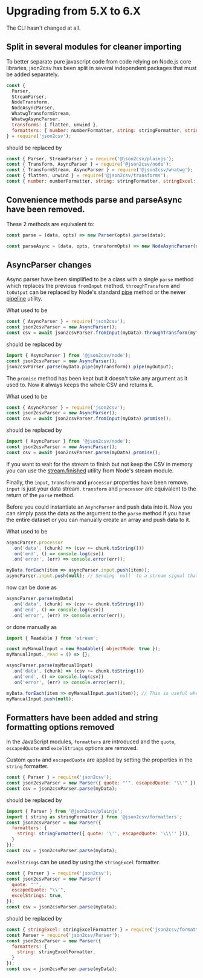 # Upgrading from 5.X to 6.X

The CLI hasn't changed at all.

## Split in several modules for cleaner importing

To better separate pure javascript code from code relying on Node.js core libraries, json2csv has been split in several independent packages that must be added separately.

```js
const {
  Parser,
  StreamParser,
  NodeTransform,
  NodeAsyncParser,
  WhatwgTransformStream,
  WhatwgAsyncParser,
  transforms: { flatten, unwind },
  formatters: { number: numberFormatter, string: stringFormatter, stringExcel: stringExcelFormatter, stringQuoteOnlyIfNecessary: stringQuoteOnlyIfNecessaryFormatter },
} = require('json2csv');
```

should be replaced by

```js
const { Parser, StreamParser } = require('@json2csv/plainjs');
const { Transform, AsyncParser } = require('@json2csv/node');
const { TransformStream, AsyncParser } = require('@json2csv/whatwg');
const { flatten, unwind } = require('@json2csv/transforms');
const { number: numberFormatter, string: stringFormatter, stringExcel: stringExcelFormatter, stringQuoteOnlyIfNecessary: stringQuoteOnlyIfNecessaryFormatter } = require('@json2csv/formatters');
```

## Convenience methods parse and parseAsync have been removed.
These 2 methods are equivalent to:

```js
const parse = (data, opts) => new Parser(opts).parse(data);

const parseAsync = (data, opts, transformOpts) => new NodeAsyncParser(opts, transformOpts).parse(data).promise();
```

## AsyncParser changes

Async parser have been simplified to be a class with a single `parse` method which replaces the previous `fromInput` method. `throughTransform` and `toOutput` can be replaced by Node's standard [pipe](https://nodejs.org/api/stream.html#stream_readable_pipe_destination_options) method or the newer [pipeline](https://nodejs.org/api/stream.html#stream_stream_pipeline_source_transforms_destination_callback) utility.

What used to be
```js
const { AsyncParser } = require('json2csv');
const json2csvParser = new AsyncParser();
const csv = await json2csvParser.fromInput(myData).throughTransform(myTransform).toOutput(myOutput);
```

should be replaced by

```js
import { AsyncParser } from '@json2csv/node');
const json2csvParser = new AsyncParser();
json2csvParser.parse(myData.pipe(myTransform)).pipe(myOutput);
```

The `promise` method has been kept but it doesn't take any argument as it used to. Now it always keeps the whole CSV and returns it.


What used to be
```js
const { AsyncParser } = require('json2csv');
const json2csvParser = new AsyncParser();
const csv = await json2csvParser.fromInput(myData).promise();
```

should be replaced by

```js
import { AsyncParser } from '@json2csv/node');
const json2csvParser = new AsyncParser();
const csv = await json2csvParser.parse(myData).promise();
```

If you want to wait for the stream to finish but not keep the CSV in memory you can use the [stream.finished](https://nodejs.org/api/stream.html#stream_stream_finished_stream_options_callback) utility from Node's stream module.

Finally, the `input`, `transform` and `processor` properties have been remove.
`input` is just your data stream.
`transform` and `processor` are equivalent to the return of the `parse` method.

Before you could instantiate an `AsyncParser` and push data into it. Now you can simply pass the data as the argument to the `parse` method if you have the entire dataset or you can manually create an array and push data to it.

What used to be

```js
asyncParser.processor
  .on('data', (chunk) => (csv += chunk.toString()))
  .on('end', () => console.log(csv))
  .on('error', (err) => console.error(err));

myData.forEach(item => asyncParser.input.push(item));
asyncParser.input.push(null); // Sending `null` to a stream signal that no more data is expected and ends it.
```

now can be done as

```js
asyncParser.parse(myData)
  .on('data', (chunk) => (csv += chunk.toString()))
  .on('end', () => console.log(csv))
  .on('error', (err) => console.error(err));
```

or done manually as

```js
import { Readable } from 'stream';

const myManualInput = new Readable({ objectMode: true });
myManualInput._read = () => {};

asyncParser.parse(myManualInput)
  .on('data', (chunk) => (csv += chunk.toString()))
  .on('end', () => console.log(csv))
  .on('error', (err) => console.error(err));

myData.forEach(item => myManualInput.push(item)); // This is useful when the data is coming asynchronously from a request or ws for example.
myManualInput.push(null);
```

## Formatters have been added and string formatting options removed

In the JavaScript modules, `formatters` are introduced and the `quote`, `escapedQuote` and `excelStrings` options are removed.

Custom `quote` and `escapedQuote` are applied by setting the properties in the `string` formatter.

```js
const { Parser } = require('json2csv');
const json2csvParser = new Parser({ quote: "'", escapedQuote: "\\'" });
const csv = json2csvParser.parse(myData);
```

should be replaced by

```js
import { Parser } from '@json2csv/plainjs';
import { string as stringFormatter } from '@json2csv/formatters';
const json2csvParser = new Parser({
  formatters: {
    string: stringFormatter({ quote: '\'', escapedQuote: '\\\'' })),
  }
});
const csv = json2csvParser.parse(myData);
```

`excelStrings` can be used by using the `stringExcel` formatter.

```js
const { Parser } = require('json2csv');
const json2csvParser = new Parser({
  quote: "'",
  escapedQuote: "\\'",
  excelStrings: true,
});
const csv = json2csvParser.parse(myData);
```

should be replaced by

```js
const { stringExcel: stringExcelFormatter } = require('json2csv/formatters');
const Parser = require('json2csv/Parser');
const json2csvParser = new Parser({
  formatters: {
    string: stringExcelFormatter,
  }
});
const csv = json2csvParser.parse(myData);
```
